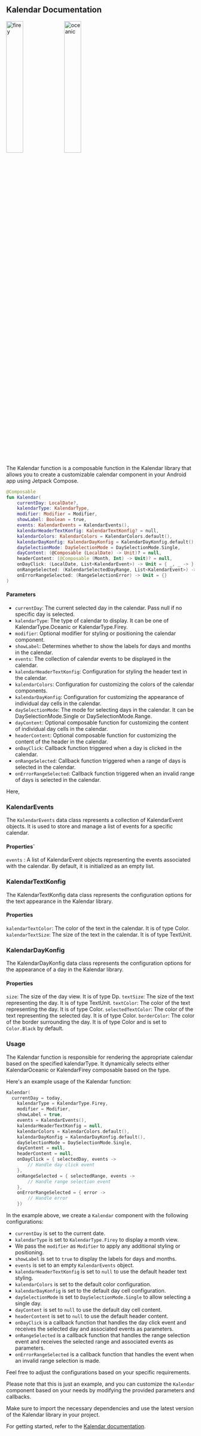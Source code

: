 ## Kalendar Documentation

<div align="start">
  <img src="../img/kalendar-firey.png" alt="firey" width="30%" />
  <img src="../img/oceanic.png" alt="oceanic" width="30%" />
</div>

The Kalendar function is a composable function in the Kalendar library that allows you to create a
customizable calendar component in your Android app using Jetpack Compose.

```kotlin
@Composable
fun Kalendar(
    currentDay: LocalDate?,
    kalendarType: KalendarType,
    modifier: Modifier = Modifier,
    showLabel: Boolean = true,
    events: KalendarEvents = KalendarEvents(),
    kalendarHeaderTextKonfig: KalendarTextKonfig? = null,
    kalendarColors: KalendarColors = KalendarColors.default(),
    kalendarDayKonfig: KalendarDayKonfig = KalendarDayKonfig.default(),
    daySelectionMode: DaySelectionMode = DaySelectionMode.Single,
    dayContent: (@Composable (LocalDate) -> Unit)? = null,
    headerContent: (@Composable (Month, Int) -> Unit)? = null,
    onDayClick: (LocalDate, List<KalendarEvent>) -> Unit = { _, _ -> },
    onRangeSelected: (KalendarSelectedDayRange, List<KalendarEvent>) -> Unit = { _, _ -> },
    onErrorRangeSelected: (RangeSelectionError) -> Unit = {}
)
```

#### Parameters

- `currentDay`: The current selected day in the calendar. Pass null if no specific day is selected.
- `kalendarType`: The type of calendar to display. It can be one of KalendarType.Oceanic or
  KalendarType.Firey.
- `modifier`: Optional modifier for styling or positioning the calendar component.
- `showLabel`: Determines whether to show the labels for days and months in the calendar.
- `events`: The collection of calendar events to be displayed in the calendar.
- `kalendarHeaderTextKonfig`: Configuration for styling the header text in the calendar.
- `kalendarColors`: Configuration for customizing the colors of the calendar components.
- `kalendarDayKonfig`: Configuration for customizing the appearance of individual day cells in the
  calendar.
- `daySelectionMode`: The mode for selecting days in the calendar. It can be DaySelectionMode.Single
  or DaySelectionMode.Range.
- `dayContent`: Optional composable function for customizing the content of individual day cells in
  the calendar.
- `headerContent`: Optional composable function for customizing the content of the header in the
  calendar.
- `onDayClick`: Callback function triggered when a day is clicked in the calendar.
- `onRangeSelected`: Callback function triggered when a range of days is selected in the calendar.
- `onErrorRangeSelected`: Callback function triggered when an invalid range of days is selected in the
  calendar.

Here,

### KalendarEvents
The `KalendarEvents` data class represents a collection of KalendarEvent objects. It is used to store and manage a list of events for a specific calendar.

#### Properties`
`events` : A list of KalendarEvent objects representing the events associated with the calendar. By default, it is initialized as an empty list.

### KalendarTextKonfig
The KalendarTextKonfig data class represents the configuration options for the text appearance in the Kalendar library.

#### Properties
`kalendarTextColor`: The color of the text in the calendar. It is of type Color.
`kalendarTextSize`: The size of the text in the calendar. It is of type TextUnit.


### KalendarDayKonfig
The KalendarDayKonfig data class represents the configuration options for the appearance of a day in the Kalendar library.

#### Properties
`size`: The size of the day view. It is of type Dp.
`textSize`: The size of the text representing the day. It is of type TextUnit.
`textColor`: The color of the text representing the day. It is of type Color.
`selectedTextColor`: The color of the text representing the selected day. It is of type Color.
`borderColor`: The color of the border surrounding the day. It is of type Color and is set to `Color.Black` by default.



### Usage

The Kalendar function is responsible for rendering the appropriate calendar based on the specified
kalendarType. It dynamically selects either KalendarOceanic or KalendarFirey composable based on the
type.

Here's an example usage of the Kalendar function:

```kotlin
Kalendar(
  currentDay = today,
    kalendarType = KalendarType.Firey,
    modifier = Modifier,
    showLabel = true,
    events = KalendarEvents(),
    kalendarHeaderTextKonfig = null,
    kalendarColors = KalendarColors.default(),
    kalendarDayKonfig = KalendarDayKonfig.default(),
    daySelectionMode = DaySelectionMode.Single,
    dayContent = null,
    headerContent = null,
    onDayClick = { selectedDay, events ->
        // Handle day click event
    },
    onRangeSelected = { selectedRange, events ->
        // Handle range selection event
    },
    onErrorRangeSelected = { error ->
        // Handle error
    })
```


In the example above, we create a `Kalendar` component with the following configurations:
- `currentDay` is set to the current date.
- `kalendarType` is set to `KalendarType.Firey` to display a month view.
- We pass the `modifier` as `Modifier` to apply any additional styling or positioning.
- `showLabel` is set to `true` to display the labels for days and months.
- `events` is set to an empty `KalendarEvents` object.
- `kalendarHeaderTextKonfig` is set to `null` to use the default header text styling.
- `kalendarColors` is set to the default color configuration.
- `kalendarDayKonfig` is set to the default day cell configuration.
- `daySelectionMode` is set to `DaySelectionMode.Single` to allow selecting a single day.
- `dayContent` is set to `null` to use the default day cell content.
- `headerContent` is set to `null` to use the default header content.
- `onDayClick` is a callback function that handles the day click event and receives the selected day and associated events as parameters.
- `onRangeSelected` is a callback function that handles the range selection event and receives the selected range and associated events as parameters.
- `onErrorRangeSelected` is a callback function that handles the event when an invalid range selection is made.

Feel free to adjust the configurations based on your specific requirements.

Please note that this is just an example, and you can customize the `Kalendar` component based on your needs by modifying the provided parameters and callbacks.

Make sure to import the necessary dependencies and use the latest version of the Kalendar library in your project.

For getting started, refer to the [Kalendar documentation](https://github.com/hi-manshu/Kalendar).

